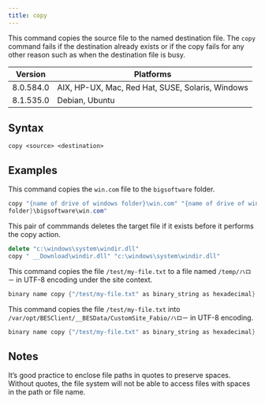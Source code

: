 ```yaml
---
title: copy
---
```


This command copies the source file to the named destination file. The `copy` command fails
if the destination already exists or if the copy fails for any other reason such
as when the destination file is busy.

Version | Platforms
--- | ---
8.0.584.0 | AIX, HP-UX, Mac, Red Hat, SUSE, Solaris, Windows
8.1.535.0 | Debian, Ubuntu

## Syntax

    copy <source> <destination>

## Examples

This command copies the `win.com` file to the `bigsoftware` folder.

```actionscript
copy "{name of drive of windows folder}\win.com" "{name of drive of windows
folder}\bigsoftware\win.com"
```

This pair of commmands deletes the target file if it exists before
it performs the copy action.

```actionscript
delete "c:\windows\system\windir.dll"
copy " __Download\windir.dll" "c:\windows\system\windir.dll" 
```
This command copies the file `/test/my-file.txt` to a file named `/temp/ハロー` in UTF-8 encoding under the site context.

```actionscript
binary name copy {"/test/my-file.txt" as binary_string as hexadecimal} {("/temp/" as binary_string as hexadecimal) & "e3838fe383ade383bc"}
```

This command copies the file `/test/my-file.txt` into `/var/opt/BESClient/__BESData/CustomSite_Fabio/ハロー` in UTF-8 encoding.

```actionscript
binary name copy {"/test/my-file.txt" as binary_string as hexadecimal} e3838fe383ade383bc
```

## Notes

It’s good practice to enclose file paths in quotes to preserve spaces. Without
quotes, the file system will not be able to access files with spaces in the path
or file name.
